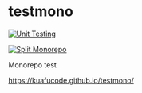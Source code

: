 # testmono

[![Unit Testing](https://github.com/kuafucode/testmono/actions/workflows/test.yml/badge.svg?branch=master)](https://github.com/kuafucode/testmono/actions/workflows/test.yml)

[![Split Monorepo](https://github.com/kuafucode/testmono/actions/workflows/split_mono.yml/badge.svg)](https://github.com/kuafucode/testmono/actions/workflows/split_mono.yml)

Monorepo test

https://kuafucode.github.io/testmono/
